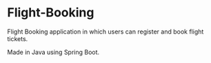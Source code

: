 # Flight-Booking

Flight Booking application in which users can register and book flight tickets.

Made in Java using Spring Boot. 
